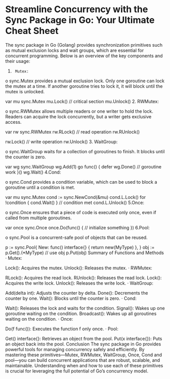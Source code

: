 # Streamline Concurrency with the Sync Package in Go: Your Ultimate Cheat Sheet
The sync package in Go (Golang) provides synchronization primitives such as mutual exclusion locks and wait groups, which are essential for concurrent programming. Below is an overview of the key components and their usage:
1.      Mutex:

o   sync.Mutex provides a mutual exclusion lock. Only one goroutine can lock the mutex at a time. If another goroutine tries to lock it, it will block until the mutex is unlocked.

var mu sync.Mutex
mu.Lock()
// critical section
mu.Unlock()
2.      RWMutex:

o   sync.RWMutex allows multiple readers or one writer to hold the lock. Readers can acquire the lock concurrently, but a writer gets exclusive access.

var rw sync.RWMutex
rw.RLock()
// read operation
rw.RUnlock()
 
rw.Lock()
// write operation
rw.Unlock()
3.      WaitGroup:

o   sync.WaitGroup waits for a collection of goroutines to finish. It blocks until the counter is zero.

var wg sync.WaitGroup
wg.Add(1)
go func() {
    defer wg.Done()
    // goroutine work
}()
wg.Wait()
4.Cond:

o   sync.Cond provides a condition variable, which can be used to block a goroutine until a condition is met.

var mu sync.Mutex
cond := sync.NewCond(&mu)
cond.L.Lock()
for !condition {
    cond.Wait()
}
// condition met
cond.L.Unlock()
5.Once:

o   sync.Once ensures that a piece of code is executed only once, even if called from multiple goroutines.

var once sync.Once
once.Do(func() {
    // initialize something
})
6.Pool:

o   sync.Pool is a concurrent-safe pool of objects that can be reused.

p := sync.Pool{
    New: func() interface{} {
        return new(MyType)
    },
}
obj := p.Get().(*MyType)
// use obj
p.Put(obj)
Summary of Functions and Methods
·       Mutex:

Lock(): Acquires the mutex.
Unlock(): Releases the mutex.
·       RWMutex:

RLock(): Acquires the read lock.
RUnlock(): Releases the read lock.
Lock(): Acquires the write lock.
Unlock(): Releases the write lock.
·       WaitGroup:

Add(delta int): Adjusts the counter by delta.
Done(): Decrements the counter by one.
Wait(): Blocks until the counter is zero.
·       Cond:

Wait(): Releases the lock and waits for the condition.
Signal(): Wakes up one goroutine waiting on the condition.
Broadcast(): Wakes up all goroutines waiting on the condition.
·       Once:

Do(f func()): Executes the function f only once.
·       Pool:

Get() interface{}: Retrieves an object from the pool.
Put(x interface{}): Puts an object back into the pool.
Conclusion
The sync package in Go provides powerful tools for managing concurrency safely and efficiently. By mastering these primitives—Mutex, RWMutex, WaitGroup, Once, Cond and pool—you can build concurrent applications that are robust, scalable, and maintainable. Understanding when and how to use each of these primitives is crucial for leveraging the full potential of Go’s concurrency model.